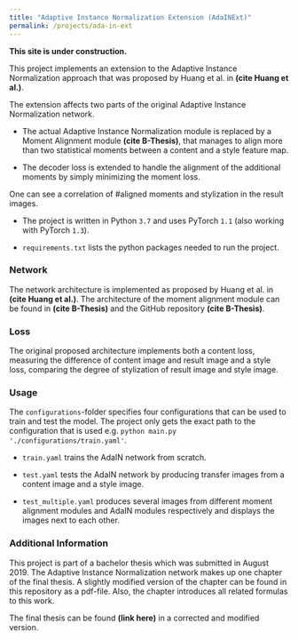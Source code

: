```yaml
---
title: "Adaptive Instance Normalization Extension (AdaINExt)"
permalink: /projects/ada-in-ext
---
```


**This site is under construction.**

This project implements an extension to the Adaptive Instance Normalization approach 
that was proposed by Huang et al. in **(cite Huang et al.)**.

The extension affects two parts of the original Adaptive Instance Normalization network.

- The actual Adaptive Instance Normalization module is replaced by a Moment Alignment 
module **(cite B-Thesis)**, that manages to align more than two statistical moments between a content and 
a style feature map.

- The decoder loss is extended to handle the alignment of the additional moments by
simply minimizing the moment loss.

One can see a correlation of #aligned moments and stylization in the result images.  

- The project is written in Python ```3.7``` and uses PyTorch ```1.1``` 
(also working with PyTorch ```1.3```).

- ````requirements.txt```` lists the python packages needed to run the 
project. 

### Network

The network architecture is implemented as proposed by Huang et al. in 
**(cite Huang et al.)**. The architecture of the moment alignment module can be found 
in **(cite B-Thesis)** and the GitHub repository **(cite B-Thesis)**.

### Loss
 
The original proposed architecture implements both a content loss, measuring the 
difference of content image and result image and a style loss, comparing the degree
of stylization of result image and style image.

### Usage

The ``configurations``-folder specifies four configurations that can be used to 
train and test the model. The project only gets the exact path to the 
configuration that is used e.g. ```python main.py './configurations/train.yaml'```.

- ``train.yaml`` trains the AdaIN network from scratch.

- ```test.yaml``` tests the AdaIN network by producing transfer images from
a content image and a style image.

- ```test_multiple.yaml``` produces several images from different moment alignment 
modules and AdaIN modules respectively and displays the images next to each other.

### Additional Information

This project is part of a bachelor thesis which was submitted in August 2019. The 
Adaptive Instance Normalization network makes up one chapter of the final thesis. 
A slightly modified version of the chapter can be found in this repository as a 
pdf-file. Also, the chapter introduces all related formulas to this work. 

The final thesis can be found **(link here)** in a corrected and modified version. 